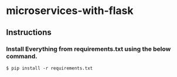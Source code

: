 # microservices-with-flask
## Instructions
### Install Everything from requirements.txt using the below command.
```console
$ pip install -r requirements.txt
```